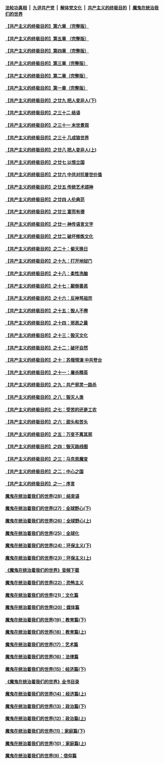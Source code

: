 ####  [法轮功真相](../../../../basic/blob/master/README.md?t=06052331) &nbsp;|&nbsp; [九评共产党](../../../../9ping.md/blob/master/README.md?t=06052331) &nbsp;|&nbsp; [解体党文化](../../../../jtdwh.md/blob/master/README.md?t=06052331)  &nbsp;|&nbsp; [共产主义的终极目的](../../../../gczydzjmd.md/blob/master/README.md?t=06052331) &nbsp;|&nbsp; [魔鬼在统治我们的世界](../../../../mgztzwmdsj.md/blob/master/README.md?t=06052331) 

#### [【共产主义的终极目的】第六章 （完整版）](../pages/nsc422/n11428913.md?t=06052331) 

#### [【共产主义的终极目的】第五章 （完整版）](../pages/nsc422/n11428912.md?t=06052331) 

#### [【共产主义的终极目的】第四章 （完整版）](../pages/nsc422/n11428907.md?t=06052331) 

#### [【共产主义的终极目的】第三章（完整版）](../pages/nsc422/n11428848.md?t=06052331) 

#### [【共产主义的终极目的】第二章（完整版）](../pages/nsc422/n11428831.md?t=06052331) 

#### [【共产主义的终极目的】第一章（完整版）](../pages/nsc422/n11417651.md?t=06052331) 

#### [【共产主义的终极目的】之廿九 把人变非人(下)](../pages/nsc422/n11344140.md?t=06052331) 

#### [【共产主义的终极目的】之三十二 结语](../pages/nsc422/n11360535.md?t=06052331) 

#### [【共产主义的终极目的】之三十一 末世景观](../pages/nsc422/n11351129.md?t=06052331) 

#### [【共产主义的终极目的】之三十 几成狼世界](../pages/nsc422/n11348280.md?t=06052331) 

#### [【共产主义的终极目的】之廿八 把人变非人(上)](../pages/nsc422/n11340492.md?t=06052331) 

#### [【共产主义的终极目的】之廿七 以恨立国](../pages/nsc422/n11336944.md?t=06052331) 

#### [【共产主义的终极目的】之廿六 中共对抗普世价值](../pages/nsc422/n11324785.md?t=06052331) 

#### [【共产主义的终极目的】之廿五 传统艺术颂神](../pages/nsc422/n11296396.md?t=06052331) 

#### [【共产主义的终极目的】之廿四 人伦典范](../pages/nsc422/n11296397.md?t=06052331) 

#### [【共产主义的终极目的】之廿三 富而有德](../pages/nsc422/n11283598.md?t=06052331) 

#### [【共产主义的终极目的】之廿一 神传语言文字](../pages/nsc422/n11263265.md?t=06052331) 

#### [【共产主义的终极目的】之廿二 破坏修炼文化](../pages/nsc422/n11245728.md?t=06052331) 

#### [【共产主义的终极目的】之二十：偷天换日](../pages/nsc422/n11238846.md?t=06052331) 

#### [【共产主义的终极目的】之十九：打开地狱门](../pages/nsc422/n11206376.md?t=06052331) 

#### [【共产主义的终极目的】之十八：柔性洗脑](../pages/nsc422/n11199994.md?t=06052331) 

#### [【共产主义的终极目的】之十七：颠倒善恶](../pages/nsc422/n11179782.md?t=06052331) 

#### [【共产主义的终极目的】之十六：反神骂祖宗](../pages/nsc422/n11166798.md?t=06052331) 

#### [【共产主义的终极目的】之十五：毁人不倦](../pages/nsc422/n11166792.md?t=06052331) 

#### [【共产主义的终极目的】之十四：邪恶之最](../pages/nsc422/n11150249.md?t=06052331) 

#### [【共产主义的终极目的】之十三：毁灭文化](../pages/nsc422/n11135227.md?t=06052331) 

#### [【共产主义的终极目的】之十二：破坏自然](../pages/nsc422/n11135214.md?t=06052331) 

#### [【共产主义的终极目的】之十：苏俄预演 中共登台](../pages/nsc422/n11118424.md?t=06052331) 

#### [【共产主义的终极目的】之十一：屠杀精英](../pages/nsc422/n11118442.md?t=06052331) 

#### [【共产主义的终极目的】之九：共产邪灵一路杀](../pages/nsc422/n11114139.md?t=06052331) 

#### [【共产主义的终极目的】之八：毁灭人类](../pages/nsc422/n11108503.md?t=06052331) 

#### [【共产主义的终极目的】之七：受苦的还是工农](../pages/nsc422/n11101809.md?t=06052331) 

#### [【共产主义的终极目的】之六：甜头和苦头](../pages/nsc422/n11096971.md?t=06052331) 

#### [【共产主义的终极目的】之五：万变不离其邪](../pages/nsc422/n11091285.md?t=06052331) 

#### [【共产主义的终极目的】之四：毁灭路线图](../pages/nsc422/n11086284.md?t=06052331) 

#### [【共产主义的终极目的】之三：马克思魔变](../pages/nsc422/n11061941.md?t=06052331) 

#### [【共产主义的终极目的】之二：中心之国](../pages/nsc422/n11047728.md?t=06052331) 

#### [【共产主义的终极目的】之一：序言](../pages/nsc422/n11086077.md?t=06052331) 

#### [魔鬼在统治着我们的世界(28)：结束语](../pages/nsc422/n10936246.md?t=06052331) 

#### [魔鬼在统治着我们的世界(27)：全球野心(下)](../pages/nsc422/n10928319.md?t=06052331) 

#### [魔鬼在统治着我们的世界(26)：全球野心(上)](../pages/nsc422/n10900318.md?t=06052331) 

#### [魔鬼在统治着我们的世界(25)：全球化](../pages/nsc422/n10788205.md?t=06052331) 

#### [魔鬼在统治着我们的世界(24)：环保主义(下)](../pages/nsc422/n10695307.md?t=06052331) 

#### [魔鬼在统治着我们的世界(23)：环保主义(上)](../pages/nsc422/n10688613.md?t=06052331) 

#### [《魔鬼在统治着我们的世界》音频下载](../pages/nsc422/n10635553.md?t=06052331) 

#### [魔鬼在统治着我们的世界(22)：恐怖主义](../pages/nsc422/n10614727.md?t=06052331) 

#### [魔鬼在统治着我们的世界(21)：文化篇](../pages/nsc422/n10597706.md?t=06052331) 

#### [魔鬼在统治着我们的世界(20)：媒体篇](../pages/nsc422/n10586579.md?t=06052331) 

#### [魔鬼在统治着我们的世界(19)：教育篇(下)](../pages/nsc422/n10564808.md?t=06052331) 

#### [魔鬼在统治着我们的世界(18)：教育篇(上)](../pages/nsc422/n10526970.md?t=06052331) 

#### [魔鬼在统治着我们的世界(17)：艺术篇](../pages/nsc422/n10499093.md?t=06052331) 

#### [魔鬼在统治着我们的世界(16)：法律篇](../pages/nsc422/n10485969.md?t=06052331) 

#### [魔鬼在统治着我们的世界(15)：经济篇(下)](../pages/nsc422/n10469975.md?t=06052331) 

#### [《魔鬼在统治着我们的世界》全书目录](../pages/nsc422/n10464261.md?t=06052331) 

#### [魔鬼在统治着我们的世界(14)：经济篇(上)](../pages/nsc422/n10457370.md?t=06052331) 

#### [魔鬼在统治着我们的世界(13)：政治篇(下)](../pages/nsc422/n10448270.md?t=06052331) 

#### [魔鬼在统治着我们的世界(12)：政治篇(上)](../pages/nsc422/n10444576.md?t=06052331) 

#### [魔鬼在统治着我们的世界(11)：家庭篇(下)](../pages/nsc422/n10440961.md?t=06052331) 

#### [魔鬼在统治着我们的世界(10)：家庭篇(上)](../pages/nsc422/n10435448.md?t=06052331) 

#### [魔鬼在统治着我们的世界(9)：信仰篇](../pages/nsc422/n10432159.md?t=06052331) 

